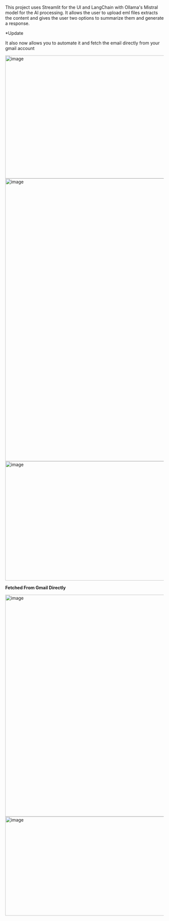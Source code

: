 This project uses Streamlit for the UI and LangChain with Ollama's Mistral model for the AI processing.
It allows the user to upload eml files extracts the content and gives the user two options to summarize them and generate a response.

*Update

It also now allows you to automate it and fetch the email directly from your gmail account 


<img width="693" height="390" alt="image" src="https://github.com/user-attachments/assets/3a8199b1-6301-4224-b3be-4b1834a08216" />

<img width="591" height="896" alt="image" src="https://github.com/user-attachments/assets/5f172bd6-67c1-4705-be76-08b2e881a59b" />

<img width="544" height="378" alt="image" src="https://github.com/user-attachments/assets/e28cb33f-87c0-48a1-8679-ec3e505d216b" />




**Fetched From Gmail Directly**

<img width="558" height="703" alt="image" src="https://github.com/user-attachments/assets/e92ceb2f-d027-41ec-b8b2-d6926c2893a8" />

<img width="610" height="314" alt="image" src="https://github.com/user-attachments/assets/fd532c33-71ab-4020-9b95-de124fe1e8e9" />







